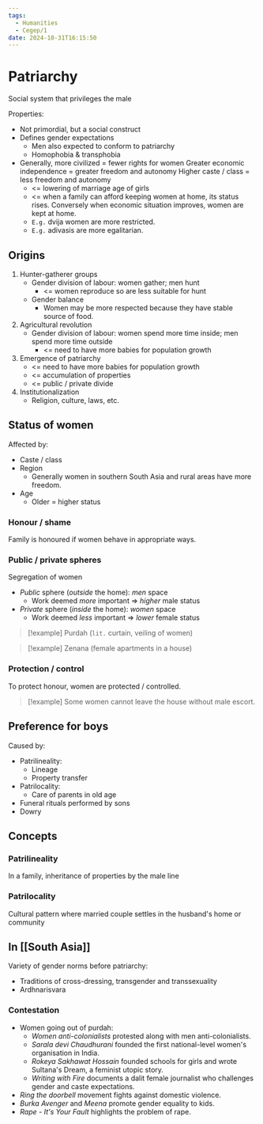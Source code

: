 ```yaml
---
tags:
  - Humanities
  - Cegep/1
date: 2024-10-31T16:15:50
---
```


# Patriarchy

Social system that privileges the male

Properties:

- Not primordial, but a social construct
- Defines gender expectations
	- Men also expected to conform to patriarchy
	- Homophobia & transphobia
- Generally, more civilized = fewer rights for women
  Greater economic independence = greater freedom and autonomy
  Higher caste / class = less freedom and autonomy
	- <= lowering of marriage age of girls
	- <= when a family can afford keeping women at home, its status rises. Conversely when economic situation improves, women are kept at home.
	- `E.g.` dvija women are more restricted.
	- `E.g.` adivasis are more egalitarian.

## Origins

1. Hunter-gatherer groups
	- Gender division of labour: women gather; men hunt
		- <= women reproduce so are less suitable for hunt
	- Gender balance
		- Women may be more respected because they have stable source of food.
2. Agricultural revolution
	- Gender division of labour: women spend more time inside; men spend more time outside
		- <= need to have more babies for population growth
3. Emergence of patriarchy
	- <= need to have more babies for population growth
	- <= accumulation of properties
	- <= public / private divide
4. Institutionalization
	- Religion, culture, laws, etc.

## Status of women

Affected by:

- Caste / class
- Region
	- Generally women in southern South Asia and rural areas have more freedom.
- Age
	- Older = higher status

### Honour / shame

Family is honoured if women behave in appropriate ways.

### Public / private spheres

Segregation of women

- *Public* sphere (*outside* the home): *men* space
	- Work deemed *more* important => *higher* male status
- *Private* sphere (*inside* the home): *women* space
	- Work deemed *less* important => *lower* female status

> [!example] Purdah (`lit.` curtain, veiling of women)

> [!example] Zenana (female apartments in a house)

### Protection / control

To protect honour, women are protected / controlled.

> [!example] Some women cannot leave the house without male escort.

## Preference for boys

Caused by:

- Patrilineality:
	- Lineage
	- Property transfer
- Patrilocality:
	- Care of parents in old age
- Funeral rituals performed by sons
- Dowry

## Concepts

### Patrilineality

In a family, inheritance of properties by the male line

### Patrilocality

Cultural pattern where married couple settles in the husband's home or community

## In [[South Asia]]

Variety of gender norms before patriarchy:

- Traditions of cross-dressing, transgender and transsexuality
- Ardhnarisvara

### Contestation

- Women going out of purdah:
	- *Women anti-colonialists* protested along with men anti-colonialists.
	- *Sarala devi Chaudhurani* founded the first national-level women's organisation in India.
	- *Rokeya Sakhawat Hossain* founded schools for girls and wrote Sultana's Dream, a feminist utopic story.
	- *Writing with Fire* documents a dalit female journalist who challenges gender and caste expectations.
- *Ring the doorbell* movement fights against domestic violence.
- *Burka Avenger* and *Meena* promote gender equality to kids.
- *Rape - It's Your Fault* highlights the problem of rape.
